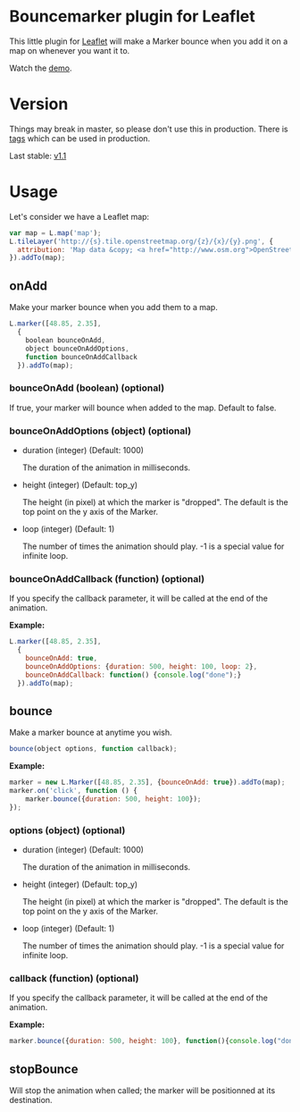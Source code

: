 # Bouncemarker plugin for Leaflet

This little plugin for [Leaflet](http://www.leafletjs.com) will make a Marker
bounce when you add it on a map on whenever you want it to.

Watch the [demo](http://maximeh.github.com/leaflet.bouncemarker/).

# Version

Things may break in master, so please don't use this in production.
There is [tags](https://github.com/maximeh/leaflet.bouncemarker/tags) which can
be used in production.

Last stable: [v1.1](https://github.com/maximeh/leaflet.bouncemarker/releases/tag/v1.1)

# Usage

Let's consider we have a Leaflet map:

```javascript
var map = L.map('map');
L.tileLayer('http://{s}.tile.openstreetmap.org/{z}/{x}/{y}.png', {
  attribution: 'Map data &copy; <a href="http://www.osm.org">OpenStreetMap</a>'
}).addTo(map);
```

## onAdd

Make your marker bounce when you add them to a map.

```javascript
L.marker([48.85, 2.35],
  {
    boolean bounceOnAdd,
    object bounceOnAddOptions,
    function bounceOnAddCallback
  }).addTo(map);
```

### bounceOnAdd (boolean) (optional)

If true, your marker will bounce when added to the map. Default to false.

### bounceOnAddOptions (object) (optional)

* duration (integer) (Default: 1000)

    The duration of the animation in milliseconds.

* height (integer) (Default: top_y)

    The height (in pixel) at which the marker is "dropped".
    The default is the top point on the y axis of the Marker.

* loop (integer) (Default: 1)

    The number of times the animation should play.
    -1 is a special value for infinite loop.

### bounceOnAddCallback (function) (optional)

If you specify the callback parameter, it will be called at the end of the
animation.

**Example:**
```javascript
L.marker([48.85, 2.35],
  {
    bounceOnAdd: true,
    bounceOnAddOptions: {duration: 500, height: 100, loop: 2},
    bounceOnAddCallback: function() {console.log("done");}
  }).addTo(map);
```

## bounce

Make a marker bounce at anytime you wish.

```javascript
bounce(object options, function callback);
```

**Example:**
```javascript
marker = new L.Marker([48.85, 2.35], {bounceOnAdd: true}).addTo(map);
marker.on('click', function () {
    marker.bounce({duration: 500, height: 100});
});
```

### options (object) (optional)

* duration (integer) (Default: 1000)

    The duration of the animation in milliseconds.

* height (integer) (Default: top_y)

    The height (in pixel) at which the marker is "dropped".
    The default is the top point on the y axis of the Marker.

* loop (integer) (Default: 1)

    The number of times the animation should play.
    -1 is a special value for infinite loop.

### callback (function) (optional)

If you specify the callback parameter, it will be called at the end of the
animation.

**Example:**
```javascript
marker.bounce({duration: 500, height: 100}, function(){console.log("done")});
```

## stopBounce

Will stop the animation when called; the marker will be positionned at its
destination.
